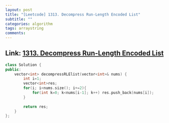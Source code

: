 ```yaml
---
layout: post
title: "[Leetcode] 1313. Decompress Run-Length Encoded List"
subtitle: ""
categories: algorithm
tags: arraystring
comments:
---
```


## Link: [1313. Decompress Run-Length Encoded List](https://leetcode.com/problems/decompress-run-length-encoded-list/)

```cpp
class Solution {
public:
    vector<int> decompressRLElist(vector<int>& nums) {
        int i=1;
        vector<int>res;
        for(i; i<nums.size(); i+=2){
            for(int k=0; k<nums[i-1]; k++) res.push_back(nums[i]);
        }
        
        return res;
    }
};
```

